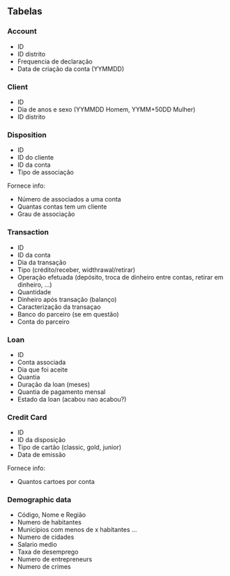 ## Tabelas

### Account

- ID
- ID distrito
- Frequencia de declaração
- Data de criação da conta (YYMMDD)

### Client

- ID
- Dia de anos e sexo (YYMMDD Homem, YYMM+50DD Mulher)
- ID distrito

### Disposition

- ID
- ID do cliente
- ID da conta
- Tipo de associação

Fornece info:
- Número de associados a uma conta
- Quantas contas tem um cliente
- Grau de associação

### Transaction

- ID
- ID da conta
- Dia da transação
- Tipo (crédito/receber, widthrawal/retirar)
- Operação efetuada (depósito, troca de dinheiro entre contas, retirar em dinheiro, ...)
- Quantidade
- Dinheiro após transação (balanço)
- Caracterização da transaçao
- Banco do parceiro (se em questão)
- Conta do parceiro

### Loan

- ID
- Conta associada
- Dia que foi aceite
- Quantia
- Duração da loan (meses)
- Quantia de pagamento mensal
- Estado da loan (acabou nao acabou?)

### Credit Card

- ID
- ID da disposição
- Tipo de cartão (classic, gold, junior)
- Data de emissão

Fornece info:
- Quantos cartoes por conta

### Demographic data

- Código, Nome e Região
- Numero de habitantes
- Municipios com menos de x habitantes ...
- Numero de cidades
- Salario medio
- Taxa de desemprego
- Numero de entrepreneurs
- Numero de crimes
